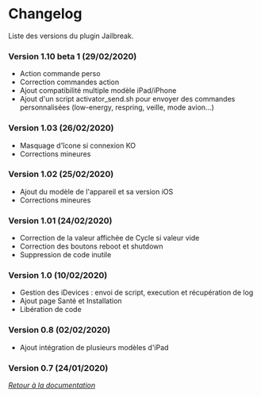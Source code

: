 # Changelog

Liste des versions du plugin Jailbreak.

### Version 1.10 beta 1 (29/02/2020)
* Action commande perso
* Correction commandes action
* Ajout compatibilité multiple modèle iPad/iPhone
* Ajout d'un script activator_send.sh pour envoyer des commandes personnalisées (low-energy, respring, veille, mode avion...)

### Version 1.03 (26/02/2020)
* Masquage d'îcone si connexion KO
* Corrections mineures

### Version 1.02 (25/02/2020)
* Ajout du modèle de l'appareil et sa version iOS
* Corrections mineures

### Version 1.01 (24/02/2020)
* Correction de la valeur affichée de Cycle si valeur vide
* Correction des boutons reboot et shutdown
* Suppression de code inutile

### Version 1.0 (10/02/2020)
* Gestion des iDevices : envoi de script, execution et récupération de log
* Ajout page Santé et Installation
* Libération de code

### Version 0.8 (02/02/2020)
* Ajout intégration de plusieurs modèles d'iPad

### Version 0.7 (24/01/2020)


*[Retour à la documentation](index.md)*
